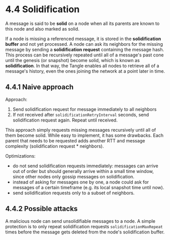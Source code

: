 # 4.4 Solidification
A message is said to be **solid** on a node when all its parents are known to this node and also marked as solid.

If a node is missing a referenced message, it is stored in the **solidification buffer** and not yet processed. A node can ask its neighbors for the missing message by sending a **solidification request** containing the message hash. This process can be recursively repeated until all of a message's past cone until the genesis (or snapshot) become solid, which is known as **solidification**. In that way, the Tangle enables all nodes to retrieve all of a message's history, even the ones joining the network at a point later in time.

## 4.4.1 Naive approach
Approach:
1. Send solidification request for message immediately to all neighbors
2. If not received after `solidificationRetryInterval` seconds, send solidification request again. Repeat until received.

This approach simply requests missing messages recursively until all of them become solid. While easy to implement, it has some drawbacks. Each  parent that needs to be requested adds another RTT and message complexity (solidification request * neighbors). 

Optimizations:
- do not send solidification requests immediately: messages can arrive out of order but should generally arrive within a small time window, since other nodes only gossip messages on solidification.
- instead of asking for messages one by one, a node could ask for messages of a certain timeframe (e.g. its local snapshot time until now).
- send solidification requests only to a subset of neighbors.

## 4.4.2 Possible attacks
A malicious node can send unsolidifiable messages to a node. A simple protection is to only repeat solidification requests `solidificationMaxRepeat` times before the message gets deleted from the node's solidification buffer. 
